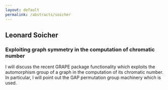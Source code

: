 ```yaml
---
layout: default
permalink: /abstracts/soicher
---
```


## Leonard Soicher

### Exploiting graph symmetry in the computation of chromatic number

I will discuss the recent GRAPE package functionality which exploits
the automorphism group of a graph in the computation of its chromatic
number. In particular, I will point out the GAP permutation group machinery 
which is used.
